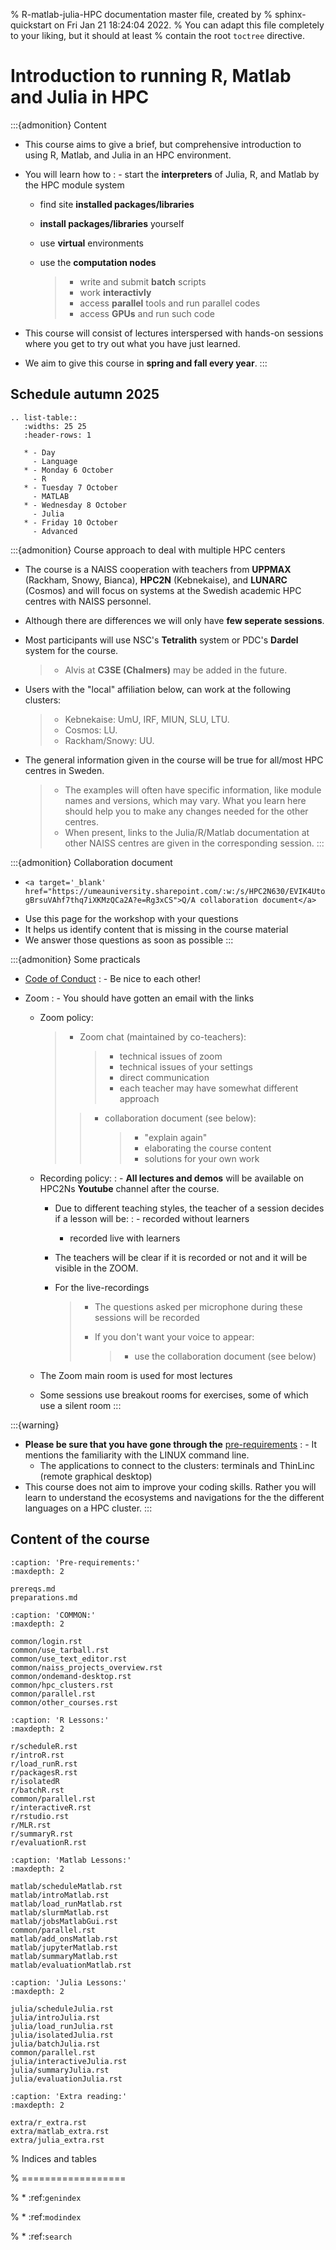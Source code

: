 % R-matlab-julia-HPC documentation master file, created by
% sphinx-quickstart on Fri Jan 21 18:24:04 2022.
% You can adapt this file completely to your liking, but it should at least
% contain the root `toctree` directive.

# Introduction to running R, Matlab and Julia in HPC

:::{admonition} Content
- This course aims to give a brief, but comprehensive introduction to using R, Matlab, and Julia in an HPC environment.
- You will learn how to
  : - start the **interpreters** of Julia, R, and Matlab by the HPC module system

    - find site **installed packages/libraries**

    - **install packages/libraries** yourself

    - use **virtual** environments

    - use the **computation nodes**

      > - write and submit **batch** scripts
      > - work **interactivly**
      > - access **parallel** tools and run parallel codes
      > - access **GPUs** and run such code
- This course will consist of lectures interspersed with hands-on sessions
  where you get to try out what you have just learned.
- We aim to give this course in **spring and fall every year**.
:::

## Schedule autumn 2025

```{eval-rst}
.. list-table::
   :widths: 25 25
   :header-rows: 1

   * - Day
     - Language
   * - Monday 6 October
     - R
   * - Tuesday 7 October
     - MATLAB
   * - Wednesday 8 October
     - Julia
   * - Friday 10 October
     - Advanced
```

:::{admonition} Course approach to deal with multiple HPC centers
- The course is a NAISS cooperation with teachers from **UPPMAX** (Rackham, Snowy, Bianca), **HPC2N** (Kebnekaise), and **LUNARC** (Cosmos) and will focus on systems at the Swedish academic HPC centres with NAISS personnel.

- Although there are differences we will only have **few seperate sessions**.

- Most participants will use NSC's **Tetralith** system or PDC's **Dardel** system for the course.

  > - Alvis at **C3SE (Chalmers)** may be added in the future.

- Users with the "local" affiliation below, can work at the following clusters:

  > - Kebnekaise: UmU, IRF, MIUN, SLU, LTU.
  > - Cosmos: LU.
  > - Rackham/Snowy: UU.

- The general information given in the course will be true for all/most HPC centres in Sweden.

  > - The examples will often have specific information, like module names and versions, which may vary. What you learn here should help you to make any changes needed for the other centres.
  > - When present, links to the Julia/R/Matlab documentation at other NAISS centres are given in the corresponding session.
:::

:::{admonition} Collaboration document
- ```{raw} html
  <a target='_blank' href="https://umeauniversity.sharepoint.com/:w:/s/HPC2N630/EVIK4UtoAEBLoZaTgEH72-gBrsuVAhf7thq7iXKMzQCa2A?e=Rg3xCS">Q/A collaboration document</a>
  ```
- Use this page for the workshop with your questions
- It helps us identify content that is missing in the course material
- We answer those questions as soon as possible
:::

:::{admonition} Some practicals
- [Code of Conduct](https://github.com/UPPMAX/R-matlab-julia-HPC/blob/main/CODE_OF_CONDUCT.md)
  : - Be nice to each other!
- Zoom
  : - You should have gotten an email with the links

    - Zoom policy:

      > - Zoom chat (maintained by co-teachers):
      >
      >   > - technical issues of zoom
      >   > - technical issues of your settings
      >   > - direct communication
      >   > - each teacher may have somewhat different approach
      >
      > > - collaboration document (see below):
      > >
      > >   > - "explain again"
      > >   > - elaborating the course content
      > >   > - solutions for your own work

    - Recording policy:
      : - **All lectures and demos** will be available on HPC2Ns **Youtube** channel after the course.

        - Due to different teaching styles, the teacher of a session decides if a lesson will be:
          : - recorded without learners
            - recorded live with learners

        - The teachers will be clear if it is recorded or not and it will be visible in the ZOOM.

        - For the live-recordings

          > - The questions asked per microphone during these sessions will be recorded
          >
          > - If you don't want your voice to appear:
          >
          >   > - use the collaboration document (see below)

    - The Zoom main room is used for most lectures

    - Some sessions use breakout rooms for exercises, some of which use a silent room
:::

:::{warning}
- **Please be sure that you have gone through the** [pre-requirements](https://uppmax.github.io/R-matlab-julia-HPC/prereqs.html)
  : - It mentions the familiarity with the LINUX command line.
    - The applications to connect to the clusters: terminals and ThinLinc (remote graphical desktop)
- This course does not aim to improve your coding skills. Rather you will learn to understand the ecosystems and navigations for the the different languages on a HPC cluster.
:::

## Content of the course

```{toctree}
:caption: 'Pre-requirements:'
:maxdepth: 2

prereqs.md
preparations.md
```

```{toctree}
:caption: 'COMMON:'
:maxdepth: 2

common/login.rst
common/use_tarball.rst
common/use_text_editor.rst
common/naiss_projects_overview.rst
common/ondemand-desktop.rst
common/hpc_clusters.rst
common/parallel.rst
common/other_courses.rst
```

```{toctree}
:caption: 'R Lessons:'
:maxdepth: 2

r/scheduleR.rst
r/introR.rst
r/load_runR.rst
r/packagesR.rst
r/isolatedR
r/batchR.rst
common/parallel.rst
r/interactiveR.rst
r/rstudio.rst
r/MLR.rst
r/summaryR.rst
r/evaluationR.rst
```

```{toctree}
:caption: 'Matlab Lessons:'
:maxdepth: 2

matlab/scheduleMatlab.rst
matlab/introMatlab.rst
matlab/load_runMatlab.rst
matlab/slurmMatlab.rst
matlab/jobsMatlabGui.rst
common/parallel.rst
matlab/add_onsMatlab.rst
matlab/jupyterMatlab.rst
matlab/summaryMatlab.rst
matlab/evaluationMatlab.rst
```

```{toctree}
:caption: 'Julia Lessons:'
:maxdepth: 2

julia/scheduleJulia.rst
julia/introJulia.rst
julia/load_runJulia.rst
julia/isolatedJulia.rst
julia/batchJulia.rst
common/parallel.rst
julia/interactiveJulia.rst
julia/summaryJulia.rst
julia/evaluationJulia.rst
```

```{toctree}
:caption: 'Extra reading:'
:maxdepth: 2

extra/r_extra.rst
extra/matlab_extra.rst
extra/julia_extra.rst
```

% Indices and tables

% ==================

% * :ref:`genindex`

% * :ref:`modindex`

% * :ref:`search`
